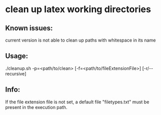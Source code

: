 clean up latex working directories
==================================

Known issues:
--------------
current version is not able to clean up paths with whitespace in its name

Usage:
------
./cleanup.sh -p=\<path/to/clean\> [-f=\<path/to/fileExtensionFile\>] [-r/--recursive]

Info:
-----
If the file extension file is not set, a default file "filetypes.txt" must be present in the execution path.
